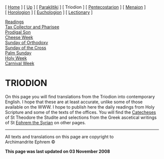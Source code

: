 \[ [Home](index.md) \] \[ [Up](liturgic.md) \]
\[ [Paraklitiki](oktoich.md) \] \[ Triodion \]
\[ [Pentecostarion](pentecos.md) \] \[ [Menaion](menaion.md) \]
\[ [Horologion](horologion.md) \] \[ [Euchologion](eucholog.md) \]
\[ [Lectionary](lectionary.md) \]

[Readings](readLent.md)  
[Tax Collector and Pharisee](PubPharE.md)  
[Prodigal Son](ProdigalE.md)  
[Cheese Week](cheese_week.md)  
[Sunday of Orthodoxy](sunday_of_orthodoxy.md)  
[Sunday of the Cross](sunday_of_the_cross.md)  
[Palm Sunday](palm.md)  
[Holy Week](holyweek.md)  
[Carnival Week](carnival_week.md)

# TRIODION

On this page you will find translations from the Triodion into
contemporary English. I hope that these are at least accurate, unlike
some of those available on the WWW. I hope to publish here the daily
readings from Holy Scripture and some of the texts of the offices. You
will find the [Catecheses](theodore.md) of St Theodore the Studite and
selections from the Greek ascetical writings of St [Ephrem the
Syrian](ephrem.md) on other pages.

-----

All texts and translations on this page are copyright to  
Archimandrite Ephrem ©

**This page was last updated on 03 November 2008**

